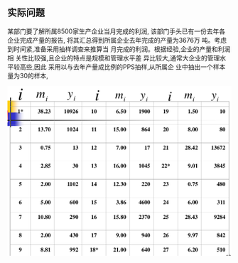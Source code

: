## 实际问题

某部门要了解所属8500家生产企业当月完成的利润,
该部门手头已有一份去年各企业完成产量的报告,
将其汇总得到所属企业去年完成的产量为3676万
吨。考虑到时间紧,准备采用抽样调查来推算当
月完成的利润。根据经验,企业的产量和利润相
关性比较强,且企业的特点是规模和管理水平差
异比较大,通常大企业的管理水平较高些,因此
采用以与去年产量成比例的PPS抽样,从所属企
业中抽出一个样本量为30的样本,

![](ex5.22.png)
